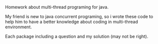 Homework about multi-thread programing for java.

My friend is new to java concurrent programing, so i wrote these code
to help him to have a better knowledge about coding in multi-thread 
environment.
 
Each package including a question and my solution (may not be right).
